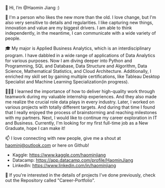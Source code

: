 👋 
Hi, I’m @Haomin Jiang :)

👀 
I'm a person who likes the new more than the old. I love change, but I'm also very sensitive to details and regularities. I like capturing new things, innovation and value are my biggest drivers. I am able to think independently, in the meantime, I can communicate with a wide variety of people.

🎓 
My major is Applied Business Analytics, which is an interdisciplinary program. I have dabbled in a wide range of applications of Data Analytics for various purposes. Now I am diving deeper into Python and Programming, SQL and Database, Data Structure and Algorithm, Data Science, Mathematical Statistics, and Cloud Architecture. Additionally, I enriched my skill set by gaining multiple certifications, like Tableau Desktop Specialist and Machine Learning Specialization(in progress). 

👩🏻‍💼 
I learned the importance of how to deliver high-quality work through teamwork during my valuable internship experiences. And they also made me realize the crucial role data plays in every industry. Later, I worked on various projects with totally different targets. And during that time I found that I really enjoyed the process of brainstorming and reaching milestones with my partners. Next, I would like to continue my career exploration in IT and Business. Currently, I'm looking for my first full-time job as a New Graduate, hope I can make it!

📫 
I love connecting with new people, give me a shout at haominj@outlook.com or here on Github!

- Kaggle: https://www.kaggle.com/haominjiang
- Datacamp: https://app.datacamp.com/profile/HaominJiang
- LinkedIn: https://www.linkedin.com/in/haominjiang

🧰
If you're interested in the details of projects I've done previously, check out the Repository called "Career-Portfolio".



<!---
MereMer/MereMer is a ✨ special ✨ repository because its `README.md` (this file) appears on your GitHub profile.
You can click the Preview link to take a look at your changes.
--->
